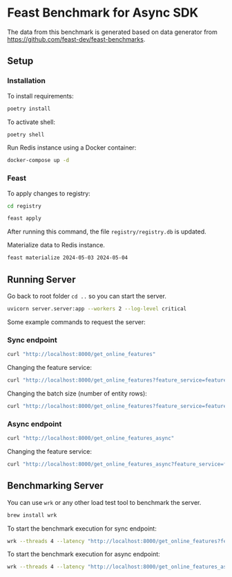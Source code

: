# Feast Benchmark for Async SDK

The data from this benchmark is generated based on data generator from  https://github.com/feast-dev/feast-benchmarks.

## Setup

### Installation

To install requirements:

```bash
poetry install
```

To activate shell:
```bash
poetry shell
```

Run Redis instance using a Docker container:
```bash
docker-compose up -d
```

### Feast

To apply changes to registry:

```bash
cd registry
```

```bash
feast apply
```

After running this command, the file `registry/registry.db` is updated.

Materialize data to Redis instance.

```bash
feast materialize 2024-05-03 2024-05-04
```

## Running Server

Go back to root folder `cd ..` so you can start the server.

```bash
uvicorn server.server:app --workers 2 --log-level critical
```

Some example commands to request the server:

### Sync endpoint

```bash
curl "http://localhost:8000/get_online_features"
```

Changing the feature service:
```bash
curl "http://localhost:8000/get_online_features?feature_service=feature_service_1"
```

Changing the batch size (number of entity rows):
```bash
curl "http://localhost:8000/get_online_features?feature_service=feature_service_1&batch_size=100"
```

### Async endpoint

```bash
curl "http://localhost:8000/get_online_features_async"
```

Changing the feature service:
```bash
curl "http://localhost:8000/get_online_features_async?feature_service=feature_service_1"
```

## Benchmarking Server

You can use `wrk` or any other load test tool to benchmark the server.
```bash
brew install wrk
```

To start the benchmark execution for sync endpoint:

```bash
wrk --threads 4 --latency "http://localhost:8000/get_online_features?feature_service=feature_service_1"
```

To start the benchmark execution for async endpoint:

```bash
wrk --threads 4 --latency "http://localhost:8000/get_online_features_async?feature_service=feature_service_1"
```
